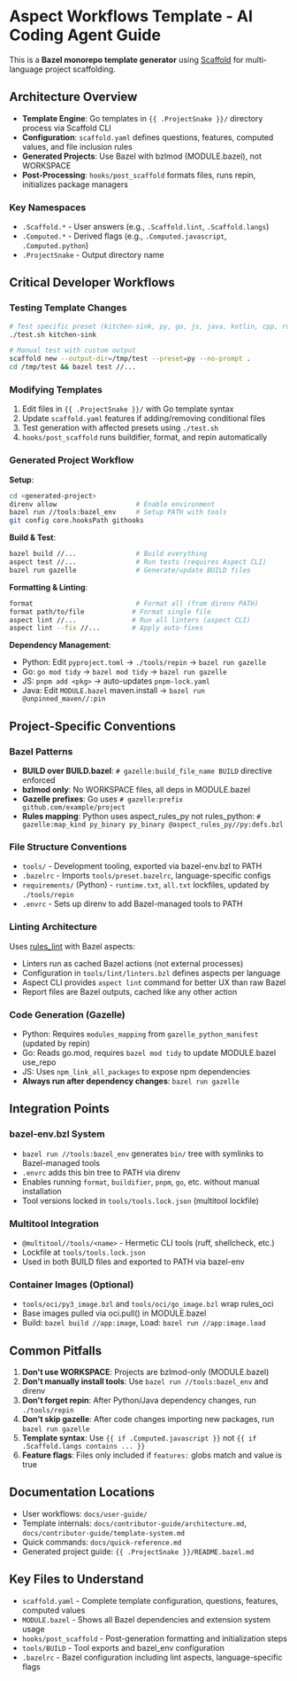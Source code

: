# Aspect Workflows Template - AI Coding Agent Guide

This is a **Bazel monorepo template generator** using [Scaffold](https://hay-kot.github.io/scaffold/) for multi-language project scaffolding.

## Architecture Overview

- **Template Engine**: Go templates in `{{ .ProjectSnake }}/` directory process via Scaffold CLI
- **Configuration**: `scaffold.yaml` defines questions, features, computed values, and file inclusion rules
- **Generated Projects**: Use Bazel with bzlmod (MODULE.bazel), not WORKSPACE
- **Post-Processing**: `hooks/post_scaffold` formats files, runs repin, initializes package managers

### Key Namespaces

- `.Scaffold.*` - User answers (e.g., `.Scaffold.lint`, `.Scaffold.langs`)
- `.Computed.*` - Derived flags (e.g., `.Computed.javascript`, `.Computed.python`)
- `.ProjectSnake` - Output directory name

## Critical Developer Workflows

### Testing Template Changes

```bash
# Test specific preset (kitchen-sink, py, go, js, java, kotlin, cpp, rust, shell, minimal)
./test.sh kitchen-sink

# Manual test with custom output
scaffold new --output-dir=/tmp/test --preset=py --no-prompt .
cd /tmp/test && bazel test //...
```

### Modifying Templates

1. Edit files in `{{ .ProjectSnake }}/` with Go template syntax
2. Update `scaffold.yaml` features if adding/removing conditional files
3. Test generation with affected presets using `./test.sh`
4. `hooks/post_scaffold` runs buildifier, format, and repin automatically

### Generated Project Workflow

**Setup**:
```bash
cd <generated-project>
direnv allow                    # Enable environment
bazel run //tools:bazel_env     # Setup PATH with tools
git config core.hooksPath githooks
```

**Build & Test**:
```bash
bazel build //...               # Build everything
aspect test //...               # Run tests (requires Aspect CLI)
bazel run gazelle               # Generate/update BUILD files
```

**Formatting & Linting**:
```bash
format                          # Format all (from direnv PATH)
format path/to/file            # Format single file
aspect lint //...              # Run all linters (aspect CLI)
aspect lint --fix //...        # Apply auto-fixes
```

**Dependency Management**:
- Python: Edit `pyproject.toml` → `./tools/repin` → `bazel run gazelle`
- Go: `go mod tidy` → `bazel mod tidy` → `bazel run gazelle`
- JS: `pnpm add <pkg>` → auto-updates `pnpm-lock.yaml`
- Java: Edit `MODULE.bazel` maven.install → `bazel run @unpinned_maven//:pin`

## Project-Specific Conventions

### Bazel Patterns

- **BUILD over BUILD.bazel**: `# gazelle:build_file_name BUILD` directive enforced
- **bzlmod only**: No WORKSPACE files, all deps in MODULE.bazel
- **Gazelle prefixes**: Go uses `# gazelle:prefix github.com/example/project`
- **Rules mapping**: Python uses aspect_rules_py not rules_python: `# gazelle:map_kind py_binary py_binary @aspect_rules_py//py:defs.bzl`

### File Structure Conventions

- `tools/` - Development tooling, exported via bazel-env.bzl to PATH
- `.bazelrc` - Imports `tools/preset.bazelrc`, language-specific configs
- `requirements/` (Python) - `runtime.txt`, `all.txt` lockfiles, updated by `./tools/repin`
- `.envrc` - Sets up direnv to add Bazel-managed tools to PATH

### Linting Architecture

Uses [rules_lint](https://github.com/aspect-build/rules_lint) with Bazel aspects:
- Linters run as cached Bazel actions (not external processes)
- Configuration in `tools/lint/linters.bzl` defines aspects per language
- Aspect CLI provides `aspect lint` command for better UX than raw Bazel
- Report files are Bazel outputs, cached like any other action

### Code Generation (Gazelle)

- Python: Requires `modules_mapping` from `gazelle_python_manifest` (updated by repin)
- Go: Reads go.mod, requires `bazel mod tidy` to update MODULE.bazel use_repo
- JS: Uses `npm_link_all_packages` to expose npm dependencies
- **Always run after dependency changes**: `bazel run gazelle`

## Integration Points

### bazel-env.bzl System

- `bazel run //tools:bazel_env` generates `bin/` tree with symlinks to Bazel-managed tools
- `.envrc` adds this bin tree to PATH via direnv
- Enables running `format`, `buildifier`, `pnpm`, `go`, etc. without manual installation
- Tool versions locked in `tools/tools.lock.json` (multitool lockfile)

### Multitool Integration

- `@multitool//tools/<name>` - Hermetic CLI tools (ruff, shellcheck, etc.)
- Lockfile at `tools/tools.lock.json`
- Used in both BUILD files and exported to PATH via bazel-env

### Container Images (Optional)

- `tools/oci/py3_image.bzl` and `tools/oci/go_image.bzl` wrap rules_oci
- Base images pulled via oci.pull() in MODULE.bazel
- Build: `bazel build //app:image`, Load: `bazel run //app:image.load`

## Common Pitfalls

1. **Don't use WORKSPACE**: Projects are bzlmod-only (MODULE.bazel)
2. **Don't manually install tools**: Use `bazel run //tools:bazel_env` and direnv
3. **Don't forget repin**: After Python/Java dependency changes, run `./tools/repin`
4. **Don't skip gazelle**: After code changes importing new packages, run `bazel run gazelle`
5. **Template syntax**: Use `{{ if .Computed.javascript }}` not `{{ if .Scaffold.langs contains ... }}`
6. **Feature flags**: Files only included if `features:` globs match and value is true

## Documentation Locations

- User workflows: `docs/user-guide/`
- Template internals: `docs/contributor-guide/architecture.md`, `docs/contributor-guide/template-system.md`
- Quick commands: `docs/quick-reference.md`
- Generated project guide: `{{ .ProjectSnake }}/README.bazel.md`

## Key Files to Understand

- `scaffold.yaml` - Complete template configuration, questions, features, computed values
- `MODULE.bazel` - Shows all Bazel dependencies and extension system usage
- `hooks/post_scaffold` - Post-generation formatting and initialization steps
- `tools/BUILD` - Tool exports and bazel_env configuration
- `.bazelrc` - Bazel configuration including lint aspects, language-specific flags
